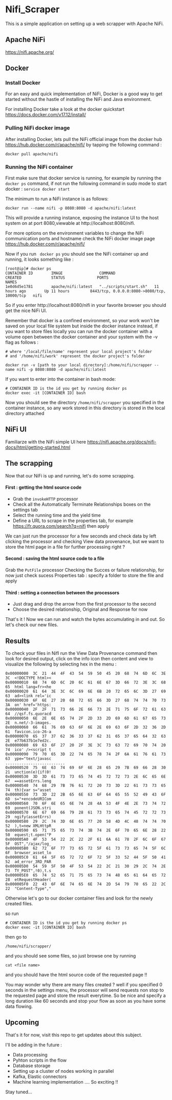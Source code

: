 # Nifi_Scraper

This is a simple application on setting up a web scrapper with Apache NiFi. 

## Apache NiFi
https://nifi.apache.org/

## Docker 

### Install Docker
For an easy and quick implementation of NiFi, Docker is a good way to get started without the hastle of installing the NiFi and Java environment. 

For installing Docker take a look at the docker quickstart https://docs.docker.com/v17.12/install/ 

### Pulling NiFi docker image
After installing Docker, lets pull the NiFi official image from the docker hub https://hub.docker.com/r/apache/nifi/ by tapping the following command :

```
docker pull apache/nifi
```

### Running the NiFi container

First make sure that docker service is running, for example by running the ```docker ps``` command, if not run the following command in sudo mode to start docker :
``` service docker start ```

The minimum to run a NiFi instance is as follows:

```
docker run --name nifi -p 8080:8080 -d apache/nifi:latest
```

This will provide a running instance, exposing the instance UI to the host system on at port 8080,viewable at http://localhost:8080/nifi.

For more options on the environment variables to change the NiFi communication ports and hostname check the NiFi docker image page https://hub.docker.com/r/apache/nifi/

Now if you run ``` docker ps``` you should see the NiFi container up and running, it looks something like : 
```
[root@ip]# docker ps
CONTAINER ID        IMAGE                COMMAND                 CREATED             STATUS              PORTS                                         NAMES
1e0d6d5e1781        apache/nifi:latest   "../scripts/start.sh"   11 hours ago        Up 11 hours         8443/tcp, 0.0.0.0:8080->8080/tcp, 10000/tcp   nifi

```

So if you enter http://localhost:8080/nifi in your favorite browser you should get the nice NiFi UI.  

Remember that docker is a confined environment, so your work won't be saved on your local file system but inside the docker instance instead, if you want to store files locally you can run the docker container with a volume open between the docker container and your system with the -v flag as follows : 

```
# where '/local/file/name' represent your local project's folder
# and '/home/nifi/work' represent the docker project's folder

docker run -v [path to your local directory]:/home/nifi/scrapper --name nifi -p 8080:8080 -d apache/nifi:latest
```

If you want to enter into the container in bash mode:

```
# CONTAINER ID is the id you get by running docker ps
docker exec -it [CONTAINER ID] bash
```
Now you should see the directory ```/home/nifi/scrapper``` you specified in the container instance, so any work stored in this directory is stored in the local directory attached 


## NiFi UI
Familiarze with the NiFi simple UI here https://nifi.apache.org/docs/nifi-docs/html/getting-started.html

## The scrapping
Now that our NiFi is up and running, let's do some scrapping.

#### First : getting the html source code
- Grab the ```invokeHTTP``` processor
- Check all the Automatically Terminate Relationships boxes on the settings tab
- Select the running time and the yield time 
- Define a URL to scrape in the properties tab, for example https://fr.quora.com/search?q=nifi then apply

We can just run the processor for a few seconds and check data by left clicking the processor and checking View data provenance, but we want to store the html page in a file for further processing right ? 

#### Second : saving the html source code to a file
Grab the ```PutFile``` processor
Checking the Succes or failure relationship, for now just check sucess
Properties tab : specify a folder to store the file and apply

#### Third : setting a connection between the processors
- Just drag and drop the arrow from the first processor to the second
- Choose the desired relationship, Original and Response for now

That's it !
Now we can run and watch the bytes accumulating in and out. So let's check our new files.

## Results 
To check your files in NifI run the View Data Provenance command then look for desired output, click on the info icon then content and view to visualize the following by selecting hex in the menu :  
```
0x00000000	3C	21	44	4F	43	54	59	50	45	20	68	74	6D	6C	3E	3C	<!DOCTYPE html><
0x00000010	68	74	6D	6C	20	6C	61	6E	67	3D	66	72	3E	3C	68	65	html lang=fr><he
0x00000020	61	64	3E	3C	6C	69	6E	6B	20	72	65	6C	3D	27	69	63	ad><link rel='ic
0x00000030	6F	6E	27	20	68	72	65	66	3D	27	68	74	74	70	73	3A	on' href='https:
0x00000040	2F	2F	71	73	66	2E	66	73	2E	71	75	6F	72	61	63	64	//qsf.fs.quoracd
0x00000050	6E	2E	6E	65	74	2F	2D	33	2D	69	6D	61	67	65	73	2E	n.net/-3-images.
0x00000060	66	61	76	69	63	6F	6E	2E	69	63	6F	2D	32	36	2D	61	favicon.ico-26-a
0x00000070	65	37	37	62	36	33	37	62	31	65	37	65	64	32	63	2E	e77b637b1e7ed2c.
0x00000080	69	63	6F	27	20	2F	3E	3C	73	63	72	69	70	74	20	74	ico' /><script t
0x00000090	79	70	65	3D	22	74	65	78	74	2F	6A	61	76	61	73	63	ype="text/javasc
..........................
0x00000520	75	6E	63	74	69	6F	6E	28	65	29	7B	69	66	28	30	21	unction(e){if(0!
0x00000530	3D	3D	61	73	73	65	74	45	72	72	73	2E	6C	65	6E	67	==assetErrs.leng
0x00000540	74	68	29	7B	76	61	72	20	73	3D	22	61	73	73	65	74	th){var s="asset
0x00000550	73	3D	22	2B	65	6E	63	6F	64	65	55	52	49	43	6F	6D	s="+encodeURICom
0x00000560	70	6F	6E	65	6E	74	28	4A	53	4F	4E	2E	73	74	72	69	ponent(JSON.stri
0x00000570	6E	67	69	66	79	28	61	73	73	65	74	45	72	72	73	29	ngify(assetErrs)
0x00000580	29	2C	74	3D	6E	65	77	20	58	4D	4C	48	74	74	70	52	),t=new XMLHttpR
0x00000590	65	71	75	65	73	74	3B	74	2E	6F	70	65	6E	28	22	50	equest;t.open("P
0x000005A0	4F	53	54	22	2C	22	2F	61	6A	61	78	2F	6C	6F	67	5F	OST","/ajax/log_
0x000005B0	62	72	6F	77	73	65	72	5F	61	73	73	65	74	5F	6C	6F	browser_asset_lo
0x000005C0	61	64	5F	65	72	72	6F	72	5F	33	52	44	5F	50	41	52	ad_error_3RD_PAR
0x000005D0	54	59	5F	50	4F	53	54	22	2C	21	30	29	2C	74	2E	73	TY_POST",!0),t.s
0x000005E0	65	74	52	65	71	75	65	73	74	48	65	61	64	65	72	28	etRequestHeader(
0x000005F0	22	43	6F	6E	74	65	6E	74	2D	54	79	70	65	22	2C	22	"Content-Type","

```

Otherwise let's go to our docker container files and look for the newly created files.

so run 
```
# CONTAINER ID is the id you get by running docker ps
docker exec -it [CONTAINER ID] bash
```
then go to 
```
/home/nifi/scrapper/
```
and you should see some files, so just browse one by running 
```
cat <file name>
```
and you should have the html source code of the requested page !!

You may wonder why there are many files created ? well if you specified 0 seconds in the settings menu, the processor will send requests non stop to the requested page and store the result everytime. So be nice and specify a long duration like 60 seconds and stop your flow as soon as you have some data flowing. 

## Upcoming

That's it for now, visit this repo to get updates about this subject. 

I'll be adding in the future :
- Data processing 
- Pyhton scripts in the flow
- Database storage 
- Setting up a cluster of nodes working in parallel 
- Kafka, Elastic connectors
- Machine learning implementation .... So exciting !!

Stay tuned... 




